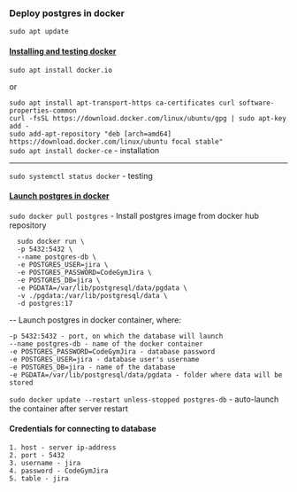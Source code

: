 ### Deploy postgres in docker

`sudo apt update`

#### [Installing and testing docker](https://www.digitalocean.com/community/tutorials/how-to-install-and-use-docker-on-ubuntu-20-04)

`sudo apt install docker.io`

or

`sudo apt install apt-transport-https ca-certificates curl software-properties-common`  
`curl -fsSL https://download.docker.com/linux/ubuntu/gpg | sudo apt-key add -`  
`sudo add-apt-repository "deb [arch=amd64] https://download.docker.com/linux/ubuntu focal stable"`  
`sudo apt install docker-ce` - installation

----

`sudo systemctl status docker` - testing

#### [Launch postgres in docker](https://hub.docker.com/_/postgres)

`sudo docker pull postgres` - Install postgres image from docker hub repository

  ```
 	sudo docker run \
	-p 5432:5432 \
	--name postgres-db \
	-e POSTGRES_USER=jira \
	-e POSTGRES_PASSWORD=CodeGymJira \
	-e POSTGRES_DB=jira \
	-e PGDATA=/var/lib/postgresql/data/pgdata \
	-v ./pgdata:/var/lib/postgresql/data \
	-d postgres:17
  ```

-- Launch postgres in docker container, where:

  ```
  -p 5432:5432 - port, on which the database will launch
  --name postgres-db - name of the docker container
  -e POSTGRES_PASSWORD=CodeGymJira - database password
  -e POSTGRES_USER=jira - database user's username
  -e POSTGRES_DB=jira - name of the database
  -e PGDATA=/var/lib/postgresql/data/pgdata - folder where data will be stored
  ```

`sudo docker update --restart unless-stopped postgres-db` - auto-launch the container after server restart

#### Credentials for connecting to database

  ```
  1. host - server ip-address
  2. port - 5432
  3. username - jira
  4. password - CodeGymJira
  5. table - jira
  ```


